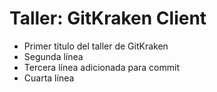 # Taller: GitKraken Client

- Primer titulo del taller de GitKraken
- Segunda línea
- Tercera línea adicionada para commit
- Cuarta línea

